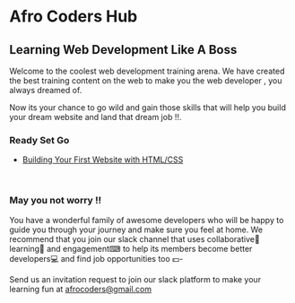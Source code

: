 # Afro Coders Hub
 Learning Web Development Like A Boss
---

  Welcome to the coolest web development training arena.
We have created the best training content on the web to make you
the web developer , you always dreamed of.

Now its your chance to go wild and gain those skills that will help you
build your dream website and land that dream job !!.

### Ready Set Go

* [Building Your First Website with HTML/CSS](tutorials/personal_site.md)

 

### May you not worry !!
  You have a wonderful family of awesome developers who will be happy to guide
you through your journey and make sure you feel at home.
  We recommend that you join our slack channel that uses collaborative👫 learning📖
and engagement⌨ to help its members become better developers💻 and find job
opportunities too 💵-

Send us an invitation request to join our slack platform to make your learning
fun at <afrocoders@gmail.com>

